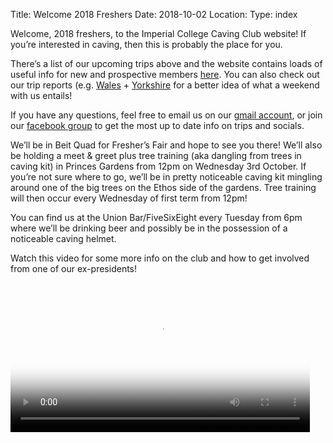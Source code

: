 Title: Welcome 2018 Freshers
Date: 2018-10-02
Location:
Type: index

Welcome, 2018 freshers, to the Imperial College Caving Club website! If you’re interested in caving, then this is probably the place for you.

There’s a list of our upcoming trips above and the website contains loads of useful info for new and prospective members [here](/rcc/caving/pages/clubinfo.html). You can also check out our trip reports (e.g. [Wales](/rcc/caving/articles/wales-2013-10-25.html) +  [Yorkshire](/rcc/caving/articles/yorkshire-2014-11-28.html) for a better idea of what a weekend with us entails!

If you have any questions, feel free to email us on our <a href="mailto:ic.caving@gmail.com">gmail account</a>, or join our [facebook group](https://www.facebook.com/groups/578983745563159/) to get the most up to date info on trips and socials.

We’ll be in Beit Quad for Fresher’s Fair and hope to see you there! We’ll also be holding a meet & greet plus tree training (aka dangling from trees in caving kit) in Princes Gardens from 12pm on Wednesday 3rd October. If you’re not sure where to go, we’ll be in pretty noticeable caving kit mingling around one of the big trees on the Ethos side of the gardens. Tree training will then occur every Wednesday of first term from 12pm!

You can find us at the Union Bar/FiveSixEight every Tuesday from 6pm where we’ll be drinking beer and possibly be in the possession of a noticeable caving helmet.

Watch this video for some more info on the club and how to get involved from one of our ex-presidents!
<div class="center">
<video width="95%" controls poster="/rcc/caving/videos/promotional/CavingPromoVideo2015.jpg">
	<!-- MP4 must be first for iPad! -->
	<source src="/rcc/caving/videos/promotional/CavingPromoVideo2015.mp4" type="video/mp4" /><!-- Safari / iOS video / ie   -->
	<source src="/rcc/caving/videos/promotional/CavingPromoVideo2015.webm" type="video/webm" /><!-- Firefox / Opera / Chrome10 -->
</video>
</div>
